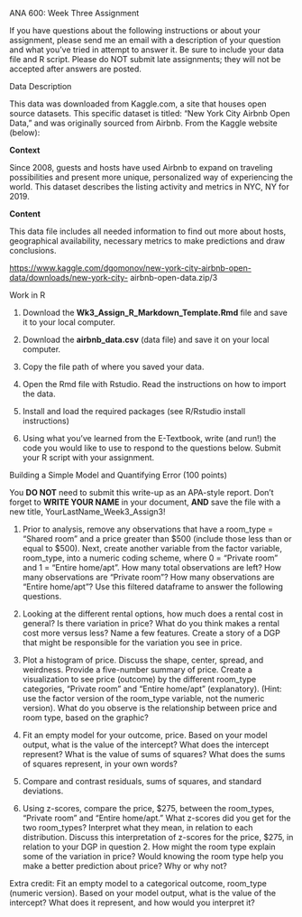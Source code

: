 ANA 600: Week Three Assignment

If you have questions about the following instructions or about your
assignment, please send me an email with a description of your question
and what you’ve tried in attempt to answer it. Be sure to include your
data file and R script. Please do NOT submit late assignments; they will
not be accepted after answers are posted.

Data Description

This data was downloaded from Kaggle.com, a site that houses open source
datasets. This specific dataset is titled: “New York City Airbnb Open
Data,” and was originally sourced from Airbnb. From the Kaggle website
(below):

**Context**

Since 2008, guests and hosts have used Airbnb to expand on traveling
possibilities and present more unique, personalized way of experiencing
the world. This dataset describes the listing activity and metrics in
NYC, NY for 2019.

**Content**

This data file includes all needed information to find out more about
hosts, geographical availability, necessary metrics to make predictions
and draw conclusions.

https://www.kaggle.com/dgomonov/new-york-city-airbnb-open-data/downloads/new-york-city-
airbnb-open-data.zip/3

Work in R

1.  Download the **Wk3\_Assign\_R\_Markdown\_Template.Rmd** file and
    save it to your local computer.

2.  Download the **airbnb\_data.csv** (data file) and save it on your
    local computer.

3.  Copy the file path of where you saved your data.

4.  Open the Rmd file with Rstudio. Read the instructions on how to
    import the data.

5.  Install and load the required packages (see R/Rstudio install
    instructions)

6.  Using what you’ve learned from the E-Textbook, write (and run\!) the
    code you would like to use to respond to the questions below. Submit
    your R script with your assignment.

Building a Simple Model and Quantifying Error (100 points)

You **DO NOT** need to submit this write-up as an APA-style report.
Don’t forget to **WRITE YOUR NAME** in your document, **AND** save the
file with a new title, YourLastName\_Week3\_Assign3\!

1.  Prior to analysis, remove any observations that have a room\_type =
    “Shared room” and a price greater than $500 (include those less
    than or equal to $500). Next, create another variable from the
    factor variable, room\_type, into a numeric coding scheme, where 0 =
    “Private room” and 1 = “Entire home/apt”. How many total
    observations are left? How many observations are “Private room”? How
    many observations are “Entire home/apt”? Use this filtered dataframe
    to answer the following questions.

2.  Looking at the different rental options, how much does a rental cost
    in general? Is there variation in price? What do you think makes a
    rental cost more versus less? Name a few features. Create a story of
    a DGP that might be responsible for the variation you see in price.

3.  Plot a histogram of price. Discuss the shape, center, spread, and
    weirdness. Provide a five-number summary of price. Create a
    visualization to see price (outcome) by the different room\_type
    categories, “Private room” and “Entire home/apt” (explanatory).
    (Hint: use the factor version of the room\_type variable, not the
    numeric version). What do you observe is the relationship between
    price and room type, based on the graphic?

4.  Fit an empty model for your outcome, price. Based on your model
    output, what is the value of the intercept? What does the intercept
    represent? What is the value of sums of squares? What does the sums
    of squares represent, in your own words?

5.  Compare and contrast residuals, sums of squares, and standard
    deviations.

6.  Using z-scores, compare the price, $275, between the room\_types,
    “Private room” and “Entire home/apt.” What z-scores did you get
    for the two room\_types? Interpret what they mean, in relation to
    each distribution. Discuss this interpretation of z-scores for the
    price, $275, in relation to your DGP in question 2. How might the
    room type explain some of the variation in price? Would knowing the
    room type help you make a better prediction about price? Why or why
    not?

Extra credit: Fit an empty model to a categorical outcome, room\_type
(numeric version). Based on your model output, what is the value of the
intercept? What does it represent, and how would you interpret it?

